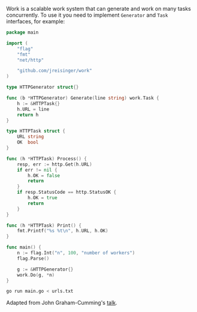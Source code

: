 Work is a scalable work system that can generate and work on many tasks
concurrently. To use it you need to implement `Generator` and `Task`
interfaces, for example:

```go
package main

import (
	"flag"
	"fmt"
	"net/http"

	"github.com/jreisinger/work"
)

type HTTPGenerator struct{}

func (b *HTTPGenerator) Generate(line string) work.Task {
	h := &HTTPTask{}
	h.URL = line
	return h
}

type HTTPTask struct {
	URL string
	OK  bool
}

func (h *HTTPTask) Process() {
	resp, err := http.Get(h.URL)
	if err != nil {
		h.OK = false
		return
	}
	if resp.StatusCode == http.StatusOK {
		h.OK = true
		return
	}
}

func (h *HTTPTask) Print() {
	fmt.Printf("%s %t\n", h.URL, h.OK)
}

func main() {
	n := flag.Int("n", 100, "number of workers")
	flag.Parse()

	g := &HTTPGenerator{}
	work.Do(g, *n)
}
```

```bash
go run main.go < urls.txt
```

Adapted from John Graham-Cumming's [talk](https://github.com/jgrahamc/dotgo).